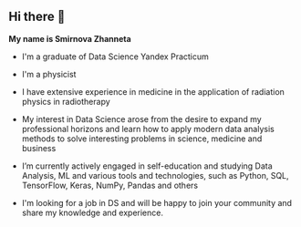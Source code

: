 ## Hi there 👋


**My name is Smirnova Zhanneta**

- I'm a graduate of Data Science Yandex Practicum

- I'm a physicist
  
- I have extensive experience in medicine in the application of radiation physics in radiotherapy
  
- My interest in Data Science arose from the desire to expand my professional horizons and learn how to apply modern data analysis methods to solve interesting problems in science, medicine and business
  
- I’m currently actively engaged in self-education and studying Data Analysis, ML and various tools and technologies, such as Python, SQL, TensorFlow, Keras, NumPy, Pandas and others
  
- I'm looking for a job in DS and will be happy to join your community and share my knowledge and experience.


[telegram]: https://t.me/@zhanneta_smirnova
